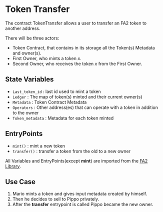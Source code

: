 # Token Transfer
The contract TokenTransfer allows a user to
transfer an FA2 token to another address.

There will be three actors:
- Token Contract, that contains in its storage all the Token(s) Metadata and owner(s).
- First Owner, who mints a token *x*.
- Second Owner, who receives the token *x* from the First Owner.

## State Variables
- `Last_token_id` : last id used to mint a token
- `Ledger` : The map of token(s) minted and their current owner(s)
- `Metadata` : Token Contract Metadata
- `Operators` : Other address(es) that can operate with a token in addition to the owner
- `Token_metadata` : Metadata for each token minted

## EntryPoints
- `mint()` : mint a new token
- `transfer()` : transfer a token from the old to a new owner

All Variables and EntryPoints(except **mint**) are imported from the [FA2 Library](https://legacy.smartpy.io/ide?template=fa2_lib.py).

## Use Case
1. Mario mints a token and gives input metadata created by himself.
2. Then he decides to sell to Pippo privately.
3. After the **transfer** entrypoint is called Pippo became the new owner.